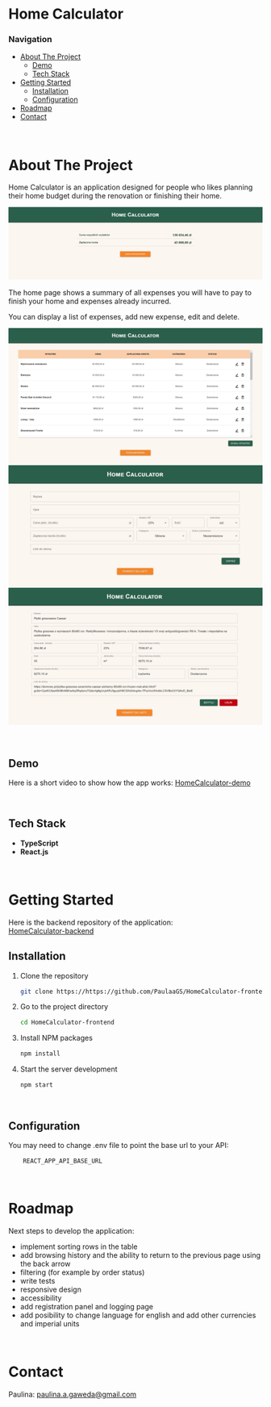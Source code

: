 # Home Calculator

### Navigation

-   [About The Project](#about-the-project)
    -   [Demo](#demo)
    -   [Tech Stack](#tech-stack)
-   [Getting Started](#getting-started)
    -   [Installation](#installation)
    -   [Configuration](#configuration)
-   [Roadmap](#roadmap)
-   [Contact](#contact)

<br>

# About The Project

Home Calculator is an application designed for people who likes planning their home budget during the renovation or finishing their home.

![Home Page](/images/readme-01.jpg)

The home page shows a summary of all expenses you will have to pay to finish your home and expenses already incurred.

You can display a list of expenses, add new expense, edit and delete.

![List od expenses](/images/readme-02.jpg)
![Expense form](/images/readme-03.jpg)
![Expense](/images/readme-04.jpg)

<br>

## Demo

Here is a short video to show how the app works:
[HomeCalculator-demo](https://youtu.be/bmuwpfreNy0)

<br>

## Tech Stack

-   **TypeScript**
-   **React.js**

<br>

# Getting Started

Here is the backend repository of the application:  
[HomeCalculator-backend](https://github.com/PaulaaGS/HomeCalculator-backend)

## Installation

1. Clone the repository
    ```sh
    git clone https://https://github.com/PaulaaGS/HomeCalculator-frontend.git
    ```
2. Go to the project directory
    ```sh
    cd HomeCalculator-frontend
    ```
3. Install NPM packages
    ```sh
    npm install
    ```
4. Start the server development
    ```js
    npm start
    ```

<br>

## Configuration

You may need to change .env file to point the base url to your API:

```
    REACT_APP_API_BASE_URL
```


<br>

# Roadmap

Next steps to develop the application:

-   implement sorting rows in the table
-   add browsing history and the ability to return to the previous page using the back arrow
-   filtering (for example by order status)
-   write tests
-   responsive design
-   accessibility
-   add registration panel and logging page
-   add posibility to change language for english and add other currencies and imperial units

<br>

# Contact

Paulina: paulina.a.gaweda@gmail.com
